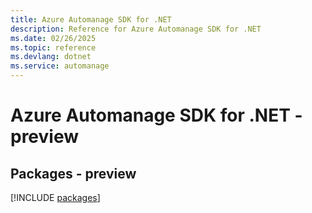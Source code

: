 ```yaml
---
title: Azure Automanage SDK for .NET
description: Reference for Azure Automanage SDK for .NET
ms.date: 02/26/2025
ms.topic: reference
ms.devlang: dotnet
ms.service: automanage
---
```

# Azure Automanage SDK for .NET - preview
## Packages - preview
[!INCLUDE [packages](automanage-index.md)]